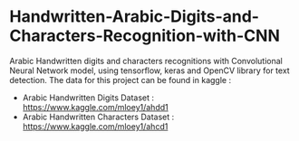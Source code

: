 # Handwritten-Arabic-Digits-and-Characters-Recognition-with-CNN
Arabic Handwritten digits and characters recognitions with Convolutional Neural Network model, using tensorflow, keras and OpenCV library for text detection.
The data for this project can be found in kaggle :
  - Arabic Handwritten Digits Dataset : https://www.kaggle.com/mloey1/ahdd1
  - Arabic Handwritten Characters Dataset : https://www.kaggle.com/mloey1/ahcd1

